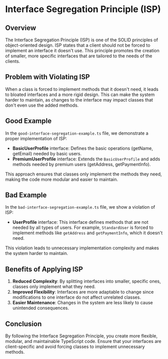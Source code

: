 # Interface Segregation Principle (ISP)

## Overview

The Interface Segregation Principle (ISP) is one of the SOLID principles of object-oriented design. ISP states that a client should not be forced to implement an interface it doesn't use. This principle promotes the creation of smaller, more specific interfaces that are tailored to the needs of the clients.

## Problem with Violating ISP

When a class is forced to implement methods that it doesn't need, it leads to bloated interfaces and a more rigid design. This can make the system harder to maintain, as changes to the interface may impact classes that don't even use the added methods.

## Good Example

In the `good-interface-segregation-example.ts` file, we demonstrate a proper implementation of ISP:

- **BasicUserProfile** interface: Defines the basic operations (getName, getEmail) needed by basic users.
- **PremiumUserProfile** interface: Extends the `BasicUserProfile` and adds methods needed by premium users (getAddress, getPaymentInfo).

This approach ensures that classes only implement the methods they need, making the code more modular and easier to maintain.

## Bad Example

In the `bad-interface-segregation-example.ts` file, we show a violation of ISP:

- **UserProfile** interface: This interface defines methods that are not needed by all types of users. For example, `StandardUser` is forced to implement methods like `getAddress` and `getPaymentInfo`, which it doesn't need.

This violation leads to unnecessary implementation complexity and makes the system harder to maintain.

## Benefits of Applying ISP

1. **Reduced Complexity**: By splitting interfaces into smaller, specific ones, classes only implement what they need.
2. **Improved Flexibility**: Interfaces are more adaptable to change since modifications to one interface do not affect unrelated classes.
3. **Easier Maintenance**: Changes in the system are less likely to cause unintended consequences.

## Conclusion

By following the Interface Segregation Principle, you create more flexible, modular, and maintainable TypeScript code. Ensure that your interfaces are client-specific and avoid forcing classes to implement unnecessary methods.
